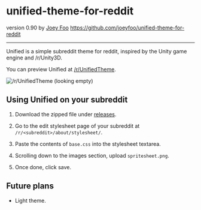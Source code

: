 unified-theme-for-reddit
========================
version 0.90
by [Joey Foo](https://github.com/joeyfoo/)
https://github.com/joeyfoo/unified-theme-for-reddit

-----

Unified is a simple subreddit theme for reddit, inspired by the Unity game engine and /r/Unity3D. 

You can preview Unified at [/r/UnifiedTheme](https://www.reddit.com/r/UnifiedTheme/). 

![/r/UnifiedTheme (looking empty)](http://i.imgur.com/hpp60W5.png)


Using Unified on your subreddit
-------------------------------

1. Download the zipped file under [releases](https://github.com/joeyfoo/unified-theme-for-reddit/releases). 

1. Go to the edit stylesheet page of your subreddit at ``/r/<subreddit>/about/stylesheet/``. 

2. Paste the contents of ``base.css`` into the stylesheet textarea. 

4. Scrolling down to the images section, upload ``spritesheet.png``. 

5. Once done, click save. 

Future plans
------------

* Light theme. 
